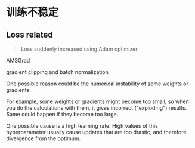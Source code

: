 # 训练不稳定



## Loss related 

> Loss suddenly increased using Adam optimizer



AMSGrad 

gradient clipping and batch normalization



One possible reason could be the numerical instability of some weights or gradients.

For example, some weights or gradients might become too small, so when you do the calculations with them, it gives incorrect ("exploding") results. Same could happen if they become too large.



One possible cause is a high learning rate. High values of this hyperparameter usually cause updates that are too drastic, and therefore divergence from the optimum.